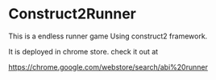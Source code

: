 # Construct2Runner
This is a endless runner game Using construct2 framework.

It is deployed in chrome store.
 check it out at 
 
 https://chrome.google.com/webstore/search/abi%20runner
